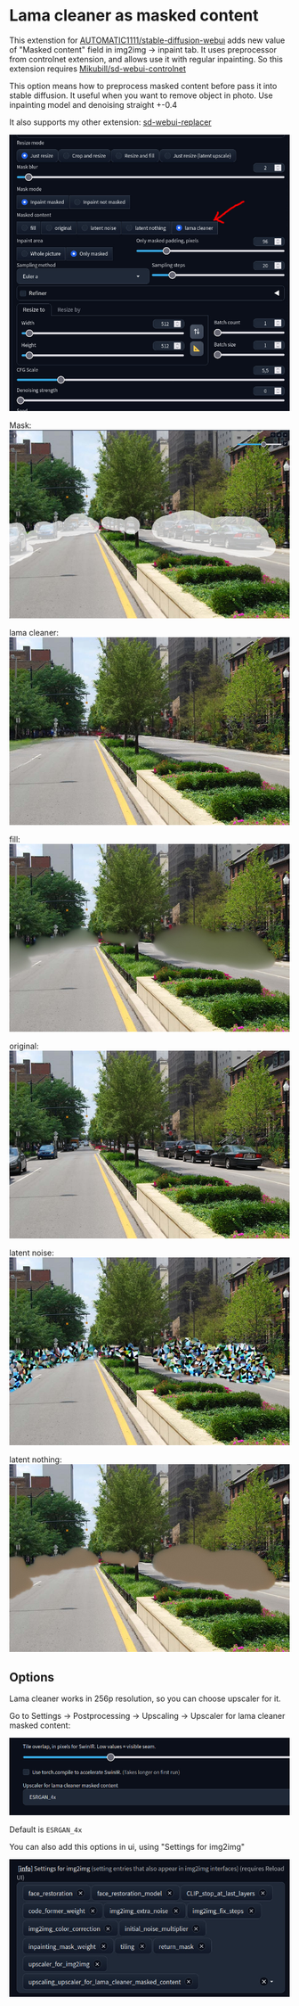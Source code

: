 # Lama cleaner as masked content

This extenstion for [AUTOMATIC1111/stable-diffusion-webui](https://github.com/AUTOMATIC1111/stable-diffusion-webui) adds new value of "Masked content" field in img2img -> inpaint tab. It uses preprocessor from controlnet extension, and allows use it with regular inpainting. So this extension requires [Mikubill/sd-webui-controlnet](https://github.com/Mikubill/sd-webui-controlnet)

This option means how to preprocess masked content before pass it into stable diffusion. It useful when you want to remove object in photo. Use inpainting model and denoising straight +-0.4

It also supports my other extension: [sd-webui-replacer](https://github.com/light-and-ray/sd-webui-replacer)

![](images/gui.jpg)

Mask:
![](images/mask.jpg)

lama cleaner:
![](images/lama_cleaner.jpg)

fill:
![](images/fill.jpg)

original:
![](images/original.jpg)

latent noise:
![](images/latent_noise.jpg)

latent nothing:
![](images/latent_nothing.jpg)



## Options

Lama cleaner works in 256p resolution, so you can choose upscaler for it.

Go to Settings -> Postprocessing -> Upscaling -> Upscaler for lama cleaner masked content:

![](images/options.jpg)

Default is `ESRGAN_4x`

You can also add this options in ui, using "Settings for img2img"

![](images/options_in_ui.jpg)
